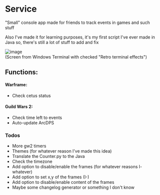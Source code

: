 # Service
"Small" console app made for friends to track events in games and such stuff

Also I've made it for learning purposes, it's my first script I've ever made in Java so, there's still a lot of stuff to add and fix 

![image](https://user-images.githubusercontent.com/18237380/166570574-ac7e113b-fe09-47fd-bc22-6a5597187725.png)  
(Screen from Windows Terminal with checked "Retro terminal effects")
## Functions:
#### Warframe:
- Check cetus status

#### Guild Wars 2:
- Check time left to events
- Auto-update ArcDPS

### Todos
- More gw2 timers
- Themes (for whatever reason I've made this idea)
- Translate the Counter.py to the Java
- Check the timezone
- Add option to disable/enable the frames (for whatever reasons I- whatever)
- Add option to set x,y of the frames (I-)
- Add option to disable/enable content of the frames
- Maybe some changelog generator or something I don't know
